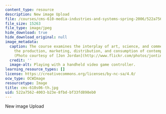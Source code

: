 ```yaml
---
content_type: resource
description: New image Upload
file: /courses/cms-610-media-industries-and-systems-spring-2006/522a75624003b23e8fbdbf33fd898eb0_cms-610s06-th.jpg
file_size: 15263
file_type: image/jpeg
hide_download: true
hide_download_original: null
image_metadata:
  caption: The course examines the interplay of art, science, and commerce shaping
    the production, marketing, distribution, and consumption of contemporary media.
    (Photo courtesy of [Jon Jordan](http://www.flickr.com/photos/jontintinjordan/).)
  credit: ''
  image-alt: Playing with a handheld video game controller.
learning_resource_types: []
license: https://creativecommons.org/licenses/by-nc-sa/4.0/
ocw_type: OCWImage
resourcetype: Image
title: cms-610s06-th.jpg
uid: 522a7562-4003-b23e-8fbd-bf33fd898eb0
---
```

New image Upload